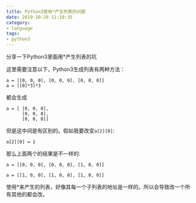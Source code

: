 ```yaml
---
title: Python3使用*产生列表的问题
date: 2019-10-26 11:10:35
category:
- language
tags:
- python3
---
```

分享一下Python3里面用\*产生列表的坑
<!--more-->
这里需要注意以下，Python3生成列表有两种方法：
```python3
a = [[0, 0, 0], [0, 0, 0], [0, 0, 0]]
a = [[0]*3]*3
```
都会生成
```python3
a = [ [0, 0, 0],
      [0, 0, 0],
      [0, 0, 0]]
```
但是这中间是有区别的。假如我要改变`a[2][0]`:
```python3
a[2][0] = 1
```
那么上面两个的结果是不一样的:
```python3
a = [[0, 0, 0], [0, 0, 0], [1, 0, 0]]

a = [[1, 0, 0], [1, 0, 0], [1, 0, 0]]
```
使用\*来产生的列表，好像其每一个子列表的地址是一样的。所以会导致改一个所有其他的都会改。
